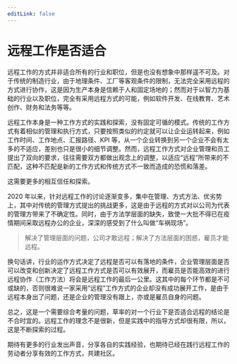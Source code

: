 ```yaml
---
editLink: false
---
```


# 远程工作是否适合

远程工作的方式并非适合所有的行业和职位，但是也没有想象中那样遥不可及。对于传统的制造行业，由于地理条件、工厂等客观条件的限制，无法完全采用远程的方式进行协作，这是因为生产本身是信赖于人和固定场地的；然而对于以智力为基础的行业以及职位，完全有采用远程方式的可能，例如软件开发、在线教育、艺术创作、财务和法务等等。

远程工作本身是一种工作方式的实践和探索，没有固定可循的模式。传统的工作方式有着相似的管理和执行方式，只要按照类似的约定就可以让企业运转起来，例如工作时间、工作地点、汇报路径、KPI 等，从一个企业转换到另一个企业不会有太多的不适应，差别也只是很小的细节调整。然而，远程工作方式对企业管理和员工提出了双向的要求，往往需要双方都做出观念上的调整，以适应“远程”所带来的不匹配，这种不匹配是新的工作方式和传统方式不一致而造成的恐慌和落差。

这需要更多的相互信任和探索。

2020 年以来，针对远程工作的讨论逐渐变多，集中在管理、方式方法、优劣势上，其中对传统的管理方式提出的挑战更多，这是由于远程的方式对以公司为代表的管理方带来了不确定性。同时，由于方法学层面的缺失，致使一大批不得已在疫情期间采取远程办公的企业，深深的感受到了什么叫做“车祸现场”。

> 解决了管理层面的问题，公司才敢远程；解决了方法层面的困惑，雇员才能远程。

换句话讲，行业的运作方式决定了远程是否可以有落地的条件，企业管理层面是否可以改变和创新决定了远程工作方式是否可以有效展开，而雇员是否能高效的进行远程协作（工作方法）将会是远程工作的最后一公里。这其中的每个环节都是不可或缺的，否则很难说一家采用“远程”工作方式的企业却没有成功展开工作，是由于远程本身出了问题，还是企业的管理没有跟上，亦或是雇员自身的问题。

总之，这是一个需要综合考量的问题，草率的对一个行业下是否适合远程的结论是不合时宜的。远程工作的理念不是很新，但是实践中的指导方式却很有限，所以，这是不断探索的过程。

期待有更多的行业发出声音，分享各自的实践经验，也期待已经在践行远程工作的劳动者分享有效的工作方式，共建社区。
